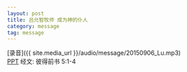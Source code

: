 ```yaml
---
layout: post
title: 吕允智牧师 成为神的仆人
category: message
tag: message
---
```


[录音]({{ site.media_url }}/audio/message/20150906_Lu.mp3)  
[PPT](http://1drv.ms/1F9kBtJ) 经文:  彼得前书 5:1-4 
